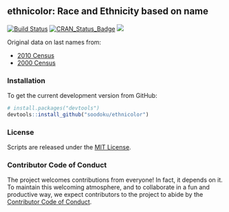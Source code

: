 ## ethnicolor: Race and Ethnicity based on name

[![Build Status](https://travis-ci.org/soodoku/ethnicolor.svg?branch=master)](https://travis-ci.org/soodoku/ethnicolor)
[![CRAN_Status_Badge](http://www.r-pkg.org/badges/version/ethnicolor)](https://cran.r-project.org/package=ethnicolor)
![](http://cranlogs.r-pkg.org/badges/grand-total/ethnicolor)

Original data on last names from:

* [2010 Census](http://www.census.gov/topics/population/genealogy/data/2000_surnames.html)
* [2000 Census](http://www.census.gov/topics/population/genealogy/data/2000_surnames.html)

### Installation

To get the current development version from GitHub:

```r
# install.packages("devtools")
devtools::install_github("soodoku/ethnicolor")
```

### License
Scripts are released under the [MIT License](https://opensource.org/licenses/MIT).

### Contributor Code of Conduct

The project welcomes contributions from everyone! In fact, it depends on it. To maintain this welcoming atmosphere, and to collaborate in a fun and productive way, we expect contributors to the project to abide by the [Contributor Code of Conduct](http://contributor-covenant.org/version/1/0/0/).